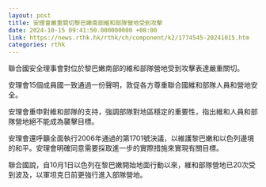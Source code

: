 ```yaml
---
layout: post
title: 安理會嚴重關切黎巴嫩南部維和部隊營地受到攻擊
date: 2024-10-15 09:41:50.000000000 +08:00
link: https://news.rthk.hk/rthk/ch/component/k2/1774545-20241015.htm
categories: rthk
---
```


聯合國安全理事會對位於黎巴嫩南部的維和部隊營地受到攻擊表達嚴重關切。

安理會15個成員國一致通過一份聲明，敦促各方尊重聯合國維和部隊人員和營地安全。

安理會重申對維和部隊的支持，強調部隊對地區穩定的重要性，指出維和人員和部隊營地絕不能成為襲擊目標。

安理會還呼籲全面執行2006年通過的第1701號決議，以維護黎巴嫩和以色列邊境的和平。安理會明確同意需要採取進一步的實際措施來實現有關目標。

聯合國說，自10月1日以色列在黎巴嫩開始地面行動以來，維和部隊營地已20次受到波及，以軍坦克日前更強行進入部隊營地。
